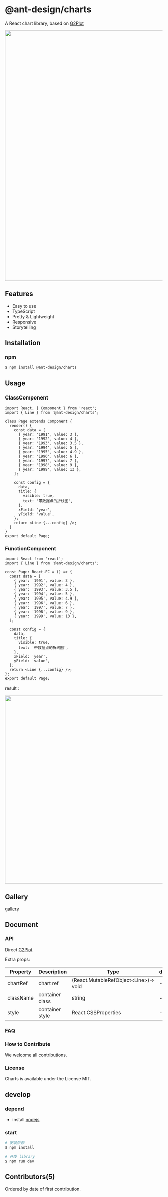 # @ant-design/charts

A React chart library, based on [G2Plot](https://antv-g2plot.gitee.io/zh)

<div align="center">
<img src="https://gw.alipayobjects.com/mdn/rms_d314dd/afts/img/A*sXqrRrEwFRQAAAAAAAAAAABkARQnAQ" width="800"/>
</div>

## Features

- Easy to use
- TypeScript
- Pretty & Lightweight
- Responsive
- Storytelling

## Installation

### npm

```bash | pure
$ npm install @ant-design/charts
```

## Usage

### ClassComponent

```tsx | pure
import React, { Component } from 'react';
import { Line } from '@ant-design/charts';

class Page extends Component {
  render() {
    const data = [
      { year: '1991', value: 3 },
      { year: '1992', value: 4 },
      { year: '1993', value: 3.5 },
      { year: '1994', value: 5 },
      { year: '1995', value: 4.9 },
      { year: '1996', value: 6 },
      { year: '1997', value: 7 },
      { year: '1998', value: 9 },
      { year: '1999', value: 13 },
    ];

    const config = {
      data,
      title: {
        visible: true,
        text: '带数据点的折线图',
      },
      xField: 'year',
      yField: 'value',
    };
    return <Line {...config} />;
  }
}
export default Page;
```

### FunctionComponent

```tsx | pure
import React from 'react';
import { Line } from '@ant-design/charts';

const Page: React.FC = () => {
  const data = [
    { year: '1991', value: 3 },
    { year: '1992', value: 4 },
    { year: '1993', value: 3.5 },
    { year: '1994', value: 5 },
    { year: '1995', value: 4.9 },
    { year: '1996', value: 6 },
    { year: '1997', value: 7 },
    { year: '1998', value: 9 },
    { year: '1999', value: 13 },
  ];

  const config = {
    data,
    title: {
      visible: true,
      text: '带数据点的折线图',
    },
    xField: 'year',
    yField: 'value',
  };
  return <Line {...config} />;
};
export default Page;
```

result：

<img src="https://gw.alipayobjects.com/zos/antfincdn/8hy4uv7YyD/60155b1e-41b0-4e02-8ce1-8c7044792ce8.png" width="600">

## Gallery

[gallery](https://charts.ant.design/demos/global)

## Document

### API

Direct [G2Plot](https://antv-g2plot.gitee.io/zh)

Extra props:

| Property  | Description     | Type                                        | defaultValue |
| --------- | --------------- | ------------------------------------------- | ------------ |
| chartRef  | chart ref       | (React.MutableRefObject&lt;Line&gt;)=> void | -            |
| className | container class | string                                      | -            |
| style     | container style | React.CSSProperties                         | -            |

### [FAQ](https://github.com/ant-design/ant-design-charts/issues)

### How to Contribute

We welcome all contributions.

### License

Charts is available under the License MIT.

## develop

### depend

- install [nodejs](https://nodejs.org/en/)

### start

```bash  | pure
# 安装依赖
$ npm install

# 开发 library
$ npm run dev
```

## Contributors(5)

Ordered by date of first contribution.
